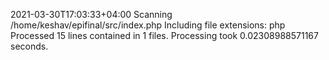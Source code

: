 2021-03-30T17:03:33+04:00
Scanning /home/keshav/epifinal/src/index.php
Including file extensions: php
Processed 15 lines contained in 1 files.
Processing took 0.02308988571167 seconds.
